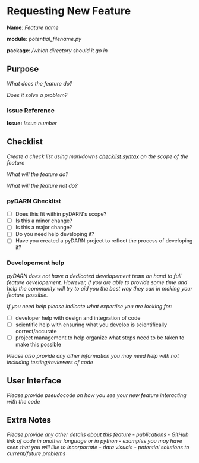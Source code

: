 # Requesting New Feature

**Name**: *Feature name*

**module**:  *potential_filename.py* 

**package**: */which directory should it go in*

## Purpose

*What does the feature do?*

*Does it solve a problem?*

### Issue Reference

**Issue:** *Issue number* 

## Checklist

*Create a check list using markdowns [checklist syntax](https://help.github.com/en/github/managing-your-work-on-github/about-task-lists) on the scope of the feature*

*What will the feature do?*

*What will the feature not do?* 

### pyDARN Checklist 

-  [ ] Does this fit within pyDARN's scope? 
-  [ ] Is this a minor change?
-  [ ] Is this a major change?
-  [ ] Do you need help developing it? 
-  [ ] Have you created a pyDARN project to reflect the process of developing it? 

### Developement help

*pyDARN does not have a dedicated developement team on hand to full feature developement. 
However, if you are able to provide some time and help the community will try to aid you the best way they can in making your feature possible.*

*If you need help please indicate what expertise you are looking for:*
- [ ] developer help with design and integration of code
- [ ] scientific help with ensuring what you develop is scientifically correct/accurate
- [ ] project management to help organize what steps need to be taken to make this possible 

*Please also provide any other information you may need help with not including testing/reviewers of code*

## User Interface 

*Please provide pseudocode on how you see your new feature interacting with the code*

## Extra Notes

*Please provide any other details about this feature*
    - *publications*
    - *GitHub link of code in another language or in python*
    - *examples you may have seen that you will like to incorportate - data visuals*
    - *potential solutions to current/future problems*
